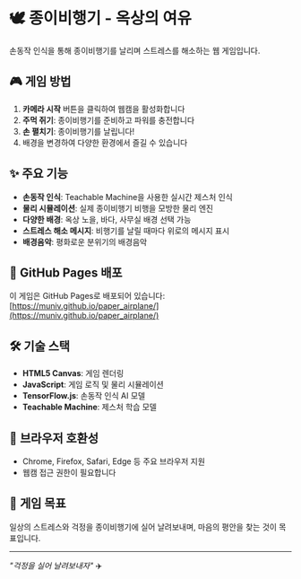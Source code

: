 # 🕊️ 종이비행기 - 옥상의 여유

손동작 인식을 통해 종이비행기를 날리며 스트레스를 해소하는 웹 게임입니다.

## 🎮 게임 방법

1. **카메라 시작** 버튼을 클릭하여 웹캠을 활성화합니다
2. **주먹 쥐기**: 종이비행기를 준비하고 파워를 충전합니다
3. **손 펼치기**: 종이비행기를 날립니다!
4. 배경을 변경하여 다양한 환경에서 즐길 수 있습니다

## ✨ 주요 기능

- **손동작 인식**: Teachable Machine을 사용한 실시간 제스처 인식
- **물리 시뮬레이션**: 실제 종이비행기 비행을 모방한 물리 엔진
- **다양한 배경**: 옥상 노을, 바다, 사무실 배경 선택 가능
- **스트레스 해소 메시지**: 비행기를 날릴 때마다 위로의 메시지 표시
- **배경음악**: 평화로운 분위기의 배경음악

## 🚀 GitHub Pages 배포

이 게임은 GitHub Pages로 배포되어 있습니다: [https://muniv.github.io/paper_airplane/](https://muniv.github.io/paper_airplane/)

## 🛠️ 기술 스택

- **HTML5 Canvas**: 게임 렌더링
- **JavaScript**: 게임 로직 및 물리 시뮬레이션
- **TensorFlow.js**: 손동작 인식 AI 모델
- **Teachable Machine**: 제스처 학습 모델

## 📱 브라우저 호환성

- Chrome, Firefox, Safari, Edge 등 주요 브라우저 지원
- 웹캠 접근 권한이 필요합니다

## 🎯 게임 목표

일상의 스트레스와 걱정을 종이비행기에 실어 날려보내며, 마음의 평안을 찾는 것이 목표입니다.

---

*"걱정을 실어 날려보내자"* ✈️